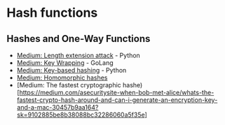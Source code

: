 # Hash functions
 
## Hashes and One-Way Functions
* [Medium: Length extension attack](https://billatnapier.medium.com/the-weaknesses-of-md5-sha1-and-sha-256-the-length-extension-attack-4e5902fb4ae4?sk=682294f4ce1bcd673997e0c546da2cc0) - Python
* [Medium: Key Wrapping](https://medium.com/asecuritysite-when-bob-met-alice/how-do-we-protect-an-encryption-key-meet-key-wrapping-25a0676a73c6) - GoLang
* [Medium: Key-based hashing](https://medium.com/asecuritysite-when-bob-met-alice/key-based-hashing-2a45e43bb014?sk=31818a6c44bc8c2ecbe84688a836a551) - Python
* [Medium: Homomorphic hashes](https://medium.com/asecuritysite-when-bob-met-alice/homomophic-hashes-efficient-trust-and-avoiding-complex-hashing-operations-1b288a17f7b1?sk=32b31b7740464d5c865092e955ba5e2a)
* [Medium: The fastest cryptographic hashe)[https://medium.com/asecuritysite-when-bob-met-alice/whats-the-fastest-crypto-hash-around-and-can-i-generate-an-encryption-key-and-a-mac-30457b9aa164?sk=9102885be8b38088bc32286060a5f35e]
